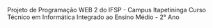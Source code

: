 Projeto de Programação WEB 2 do IFSP - Campus Itapetininga
Curso Técnico em Informática Integrado ao Ensino Médio - 2° Ano
